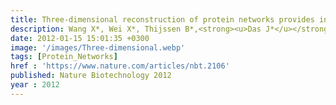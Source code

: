 ```yaml
---
title: Three-dimensional reconstruction of protein networks provides insight into human genetic disease
description: Wang X*, Wei X*, Thijssen B*,<strong><u>Das J*</u></strong>, Lipkin S, Yu H
date: 2012-01-15 15:01:35 +0300
image: '/images/Three-dimensional.webp'
tags: [Protein_Networks]
href : 'https://www.nature.com/articles/nbt.2106'
published: Nature Biotechnology 2012
year : 2012
---
```

